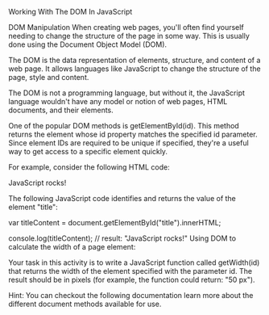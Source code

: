 Working With The DOM In JavaScript

DOM Manipulation
When creating web pages, you'll often find yourself needing to change the structure of the page in some way. This is usually done using the Document Object Model (DOM).

The DOM is the data representation of elements, structure, and content of a web page. It allows languages like JavaScript to change the structure of the page, style and content.

The DOM is not a programming language, but without it, the JavaScript language wouldn't have any model or notion of web pages, HTML documents, and their elements.

One of the popular DOM methods is getElementById(id). This method returns the element whose id property matches the specified id parameter. Since element IDs are required to be unique if specified, they're a useful way to get access to a specific element quickly.

For example, consider the following HTML code:

<html>
<head>
  <title>DOM - getElementById</title>
</head>
<body>
  <p id="title">JavaScript rocks!</p>
</body>
</html>
The following JavaScript code identifies and returns the value of the element "title":

var titleContent = document.getElementById("title").innerHTML;
 
console.log(titleContent);
// result: "JavaScript rocks!"
Using DOM to calculate the width of a page element:

Your task in this activity is to write a JavaScript function called getWidth(id) that returns the width of the element specified with the parameter id. The result should be in pixels (for example, the function could return: "50 px").

Hint: You can checkout the following documentation learn more about the different document methods available for use.

